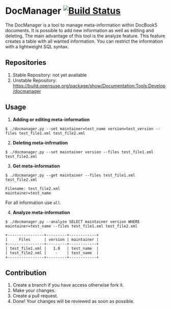 # DocManager [![Build Status](https://travis-ci.org/openSUSE/docmanager.svg?branch=develop)](https://travis-ci.org/openSUSE/docmanager)

The DocManager is a tool to manage meta-information within DocBook5 documents.
It is possible to add new information as well as editing and deleting. The
main advantage of this tool is the analyze feature. This feature creates a
table with all wanted information. You can restrict the information with a
lightweight SQL syntax.

## Repositories
  1. Stable Repository: not yet available
  2. Unstable Repository: https://build.opensuse.org/package/show/Documentation:Tools:Develop/docmanager

## Usage

  1. **Adding or editing meta-information**

  `$ ./docmanager.py --set maintainer=test_name version=test_version --files test_file1.xml test_file2.xml`

  2. **Deleting meta-infrmation**

  `$ ./docmanager.py --set maintainer version --files test_file1.xml test_file2.xml`

  3. **Get meta-information**

  `$ ./docmanager.py --get maintainer --files test_file1.xml test_file2.xml`

  ```
  Filename: test_file2.xml
  maintainer=test_name
  ```

  For all information use `all`.

  4. **Analyze meta-information**

  `$ ./docmanager.py --analyze SELECT maintainer version WHERE maintainer=test_name --files test_file1.xml test_file2.xml`

  ```
  +----------------+---------+------------+
  |     Files      | version | maintainer |
  +----------------+---------+------------+
  | test_file1.xml |   1.0   | test_name  |
  | test_file2.xml |    -    | test_name  |
  +----------------+---------+------------+
  ```

## Contribution

  1. Create a branch if you have access otherwise fork it.
  2. Make your changes.
  3. Create a pull request.
  4. Done! Your changes will be reviewed as soon as possible.
